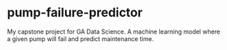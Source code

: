 # pump-failure-predictor
My capstone project for GA Data Science. A machine learning model where a given pump will fail and predict maintenance time. 
